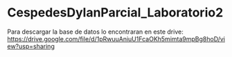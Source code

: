 # CespedesDylanParcial_Laboratorio2






Para descargar la base de datos lo encontraran en este drive: https://drive.google.com/file/d/1pRwuuAniuU1FcaOKh5mimta9mpBg8hoD/view?usp=sharing

